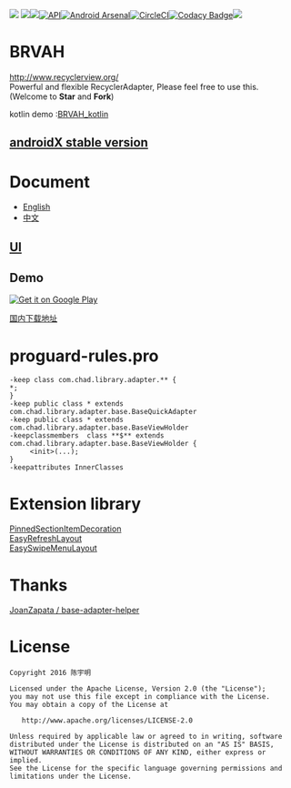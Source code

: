 ![](https://user-images.githubusercontent.com/7698209/33198075-ef8f2230-d123-11e7-85a3-4cb9b22f877d.png)
[![](https://jitpack.io/v/CymChad/BaseRecyclerViewAdapterHelper.svg)](https://jitpack.io/#CymChad/BaseRecyclerViewAdapterHelper)![](https://travis-ci.org/CymChad/BaseRecyclerViewAdapterHelper.svg?branch=master)[![API](https://img.shields.io/badge/API-14%2B-brightgreen.svg?style=flat)](https://android-arsenal.com/api?level=14)[![Android Arsenal](https://img.shields.io/badge/Android%20Arsenal-BaseRecyclerViewAdapterHelper-green.svg?style=true)](https://android-arsenal.com/details/1/3644)[![CircleCI](https://circleci.com/gh/CymChad/BaseRecyclerViewAdapterHelper/tree/master.svg?style=svg)](https://circleci.com/gh/CymChad/BaseRecyclerViewAdapterHelper/tree/master)[![Codacy Badge](https://api.codacy.com/project/badge/Grade/2302d0084d0048eaa0f9bac4350837a0)](https://www.codacy.com/app/CymChad/BaseRecyclerViewAdapterHelper?utm_source=github.com&amp;utm_medium=referral&amp;utm_content=CymChad/BaseRecyclerViewAdapterHelper&amp;utm_campaign=Badge_Grade)[![](https://img.shields.io/badge/%E4%BD%9C%E8%80%85-%E9%99%88%E5%AE%87%E6%98%8E-7AD6FD.svg)](https://www.zhihu.com/people/chen-yu-ming-98/activities)  
# BRVAH
http://www.recyclerview.org/  
Powerful and flexible RecyclerAdapter,
Please feel free to use this. (Welcome to **Star** and **Fork**)  

kotlin demo :[BRVAH_kotlin](https://github.com/AllenCoder/BRVAH_kotlin)

## [androidX stable version ](https://github.com/CymChad/BaseRecyclerViewAdapterHelper/releases/tag/2.9.45-androidx)
# Document
- [English](https://github.com/CymChad/BaseRecyclerViewAdapterHelper/wiki)
- [中文](http://www.jianshu.com/p/b343fcff51b0)

## [UI](https://github.com/CymChad/BaseRecyclerViewAdapterHelper/issues/694)
## Demo

[![Get it on Google Play](https://developer.android.com/images/brand/en_generic_rgb_wo_60.png)](https://play.google.com/store/apps/details?id=com.chad.baserecyclerviewadapterhelper)

[国内下载地址](https://fir.im/s91g)  

# proguard-rules.pro
```
-keep class com.chad.library.adapter.** {
*;
}
-keep public class * extends com.chad.library.adapter.base.BaseQuickAdapter
-keep public class * extends com.chad.library.adapter.base.BaseViewHolder
-keepclassmembers  class **$** extends com.chad.library.adapter.base.BaseViewHolder {
     <init>(...);
}
-keepattributes InnerClasses
```

# Extension library
[PinnedSectionItemDecoration](https://github.com/oubowu/PinnedSectionItemDecoration)  
[EasyRefreshLayout](https://github.com/anzaizai/EasyRefreshLayout)  
[EasySwipeMenuLayout](https://github.com/anzaizai/EasySwipeMenuLayout)

# Thanks  
[JoanZapata / base-adapter-helper](https://github.com/JoanZapata/base-adapter-helper)

# License
```
Copyright 2016 陈宇明

Licensed under the Apache License, Version 2.0 (the "License");
you may not use this file except in compliance with the License.
You may obtain a copy of the License at

   http://www.apache.org/licenses/LICENSE-2.0

Unless required by applicable law or agreed to in writing, software
distributed under the License is distributed on an "AS IS" BASIS,
WITHOUT WARRANTIES OR CONDITIONS OF ANY KIND, either express or implied.
See the License for the specific language governing permissions and
limitations under the License.
```
